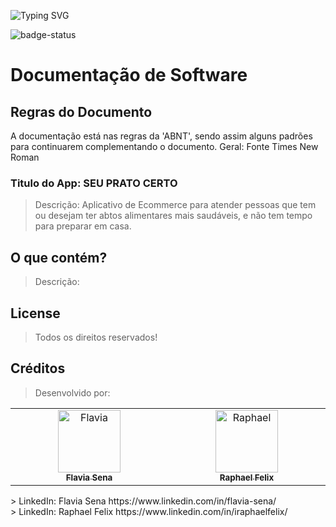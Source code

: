 ![Typing SVG](https://readme-typing-svg.herokuapp.com/?color=000000&size=40&center=true&vCenter=true&width=1000&lines=+Bem+Vindo+a+Documentação+do+App!)

![badge-status](https://img.shields.io/badge/status-Em_Desenvolvimento-green?style=for-the-badge)

# Documentação de Software


## Regras do Documento

A documentação está nas regras da 'ABNT', sendo assim alguns padrões para continuarem complementando o documento. Geral: Fonte Times New Roman

### Titulo do App: SEU PRATO CERTO

> Descrição:
Aplicativo de Ecommerce para atender pessoas que tem ou desejam ter abtos alimentares mais saudáveis, e não tem tempo para preparar em casa.


## O que contém?

> Descrição:

## License

> Todos os direitos reservados!

## Créditos

> Desenvolvido por: 
<table>
  <tbody>
    <tr>      
      <td align="center" valign="top" width="14.28%"><a href="https://github.com/FlaviaSena"><img src="https://avatars.githubusercontent.com/u/106356705?v=4" width="100px;" alt="Flavia"/><br /><sub><b>Flavia Sena</b></sub></a><br /><a href="https://github.com/FlaviaSena/Projeto_Lean_Startup_Nivel_Tecnico" title="Code"></a></td>
       <td align="center" valign="top" width="14.28%"><a href="https://github.com/felixraphael"><img src="https://avatars.githubusercontent.com/u/106356357?v=4" width="100px;" alt="Raphael"/><br /><sub><b>Raphael Felix</b></sub></a><br /><a href="https://https://github.com/FlaviaSena/Projeto_Lean_Startup_Nivel_Tecnico" title="Code"></a></td>
  </tbody>
</table>
> LinkedIn: Flavia Sena https://www.linkedin.com/in/flavia-sena/
<br>
> LinkedIn: Raphael Felix https://www.linkedin.com/in/iraphaelfelix/

